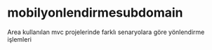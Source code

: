 # mobilyonlendirmesubdomain
Area kullanılan mvc projelerinde farklı senaryolara göre yönlendirme işlemleri
